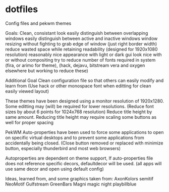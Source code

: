 # dotfiles
Config files and pekwm themes

Goals:
Clean, consistant look
    easily distinguish between overlapping windows
    easily distinguish between active and inactive windows
    window resizing without fighting to grab edge of window (just right border width)
    reduce wasted space while retaining readability (designed for 1920x1080 resolution)
    reasonably nice appearance with light or dark gui
    look nice with or without compositing
    try to reduce number of fonts required in system 
    (fira, or arimo for theme), 
    (hack, dejavu, bitstream vera and oxygen elsewhere but working to reduce these)
    
Additional Goal
    Clean configuration file so that others can easily modify and learn from
    (Use hack or other monospace font when editting for clean easily viewed layout)
    

These themes have been designed using a monitor resolution of 1920x1280. Some editting may (will) be required for lower resolutions. (Reduce font sizes by about 6 points for 1024x768 resolution) Reduce title height by same amount. Reducing title height may require scaling some buttons as well for proper spacing

PekWM Auto-properties have been used to force some applications to open on specific virtual desktops and to prevent some applications from accidentally being closed.
(Close button removed or replaced with minimize button, especially thunderbird and most web browsers) 

Autoproperties are dependent on theme support,
If auto-properties file does not reference specific decors, defaultdecor will be used.
(all apps will use same decor and open using default config)

Ideas, learned from, and  some graphics taken from:
    AxonKolors
    semitif
    NeoMotif
    Gulfstream
    GreenBars
    Magni
    magic night
    playbillblue
    
    

